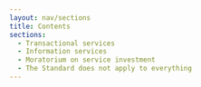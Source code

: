 ```yaml
---
layout: nav/sections
title: Contents
sections:
  - Transactional services
  - Information services
  - Moratorium on service investment
  - The Standard does not apply to everything
---
```

